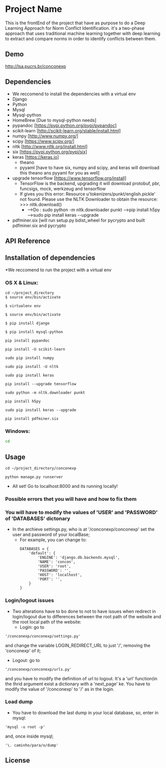 # Project Name

This is the frontEnd of the project that have as purpose to do a Deep Learning Approach for Norm Conflict Identification.
it's a two-phase approach that uses traditional machine learning together with deep learning to extract and compare norms in order to identify conflicts between them.

## Demo
http://lsa.pucrs.br/conconexp
## Dependencies
* We reccomend to install the dependencies with a virtual env
* Django
* Python
* Mysql
* Mysql-python
* HomeBrew [Due to mysql-python needs]
* pypandoc [https://pypi.python.org/pypi/pypandoc]
* scikit-learn [http://scikit-learn.org/stable/install.html]
* numpy [http://www.numpy.org/]
* scipy [https://www.scipy.org/]
* nltk  [http://www.nltk.org/install.html]
* six [https://pypi.python.org/pypi/six]
* keras [https://keras.io]
  * theano
  * pyyaml [have to have six, numpy and scipy, and keras will download this theano ans pyyaml for you as well]
* upgrade tensorflow [https://www.tensorflow.org/install]
  * TensorFlow is the backend, upgrading it will download protobuf, pbr, funcsigs, mock, werkzeug and tensorflow 
  * If gives you this error: Resource u'tokenizers/punkt/english.pickle' not found.  Please
  use the NLTK Downloader to obtain the resource:  >>> nltk.download() 
    * -->Do : sudo python -m nltk.downloader punkt 
    -->pip install h5py
   -->sudo pip install keras --upgrade
* pdfminer.six [will run setup.py bdist_wheel for pycrypto and built pdfminer.six and pycrypto

## API Reference

## Installation of dependencies
*We reccomend to run the project with a virtual env
### OS X & Linux:

```sh$
cd ~/project_directory
$ source env/bin/activate
```
```sh$
$ virtualenv env
```
```sh$
$ source env/bin/activate
```
```sh$
$ pip install django
```
```sh$
$ pip install mysql-python
```
```sh$
pip install pypandoc
```
```sh$
pip install -U scikit-learn
```
```sh$
sudo pip install numpy
```
```sh$
sudo pip install -U nltk 
```
```sh$
sudo pip install keras
```
```sh$
pip install --upgrade tensorflow 
```
```sh$
sudo python -m nltk.downloader punkt 
```
```sh$ 
pip install h5py
```
```sh$
sudo pip install keras --upgrade
```
```sh$
pip install pdfminer.six
```

### Windows:

```sh
cd
```

## Usage
```sh$
cd ~/project_directory/conconexp
```
```sh$
python manage.py runserver  
```
* All set! Go to localhost:8000 and its running locally!


### Possible errors thet you will have and how to fix them
### You will have to modify the values of 'USER' and 'PASSWORD' of 'DATABASES' dictonary 
 * In the archieve settings.py, who is at '/conconexp/conconexp' set the user and password of your localBase;
    * For example, you can change to:
         ```
         DATABASES = {
             'default': {
                 'ENGINE': 'django.db.backends.mysql',
                 'NAME': 'concon',
                 'USER': 'root',
                 'PASSWORD': '',
                 'HOST': 'localhost',
                 'PORT': '',
             }
         }
         ```
### Login/logout issues
* Two alterations have to bo done to not to have issues when redirect in login/logout due to differences between the root path of the website and the root local path of the website:
  * Login: go to 
 ```
 '/conconexp/conconexp/settings.py' 
 ```
 and change the variable LOGIN_REDIRECT_URL to just '/', removing the 'conconexp' of it;
   * Logout: go to
  ```
 '/conconexp/conconexp/urls.py' 
 ```
 and you have to modify the definition of url to logout. It's a 'url' function(in the thrid argument exist a dictionary with a 'next_page' ke. You have to modify the value of '/conconexp' to '/' as in the login.

### Load dump
* You have to download the last dump in your local database, so, enter in mysql:
 ```
 'mysql -u root -p' 
 ```
  and, once inside mysql;
  ```
 '\. caminho/para/o/dump'
 ```
## License
